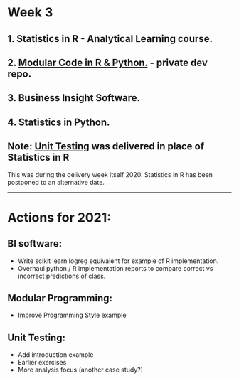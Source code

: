 # Week 3

## 1. Statistics in R - Analytical Learning course.

## 2. [Modular Code in R & Python.](https://github.com/datasciencecampus/DSCA_modular_programming_dev) - private dev repo.

## 3. Business Insight Software.

## 4. Statistics in Python. 

## Note: [Unit Testing](https://learninghub.ons.gov.uk/course/view.php?id=539) was delivered in place of Statistics in R
This was during the delivery week itself 2020. Statistics in R has been postponed to an alternative date.

***

# Actions for 2021:

## BI software:

* Write scikit learn logreg equivalent for example of R implementation.
* Overhaul python / R implementation reports to compare correct vs incorrect predictions of class.

## Modular Programming:

* Improve Programming Style example

## Unit Testing:

* Add introduction example
* Earlier exercises
* More analysis focus (another case study?)

